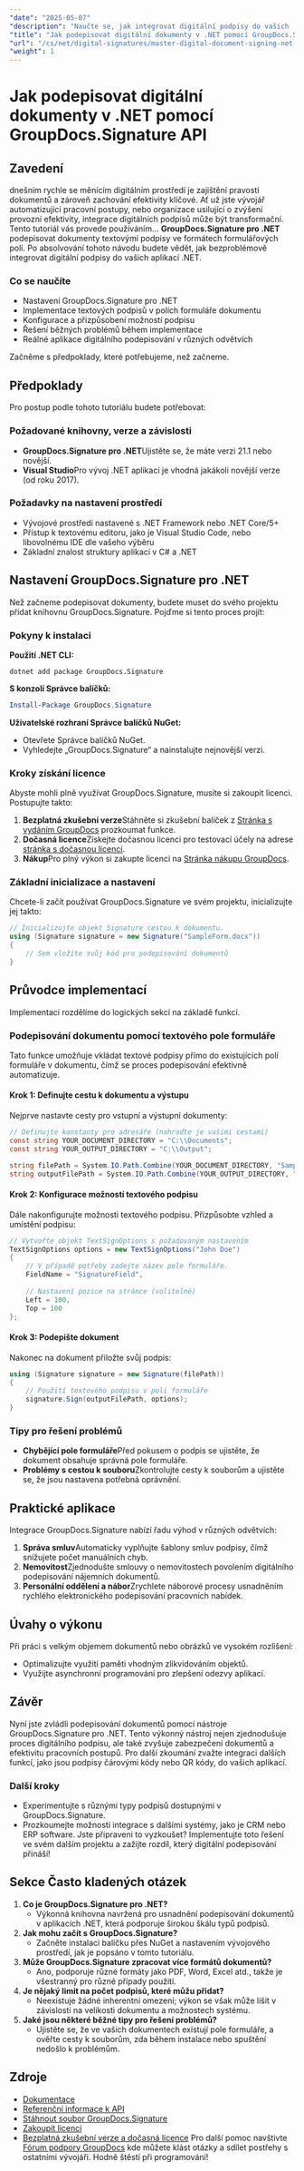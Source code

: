 ```yaml
---
"date": "2025-05-07"
"description": "Naučte se, jak integrovat digitální podpisy do vašich .NET aplikací pomocí knihovny GroupDocs.Signature. Zefektivněte procesy podepisování dokumentů."
"title": "Jak podepisovat digitální dokumenty v .NET pomocí GroupDocs.Signature API"
"url": "/cs/net/digital-signatures/master-digital-document-signing-net-groupdocs/"
"weight": 1
---
```


# Jak podepisovat digitální dokumenty v .NET pomocí GroupDocs.Signature API
## Zavedení
dnešním rychle se měnícím digitálním prostředí je zajištění pravosti dokumentů a zároveň zachování efektivity klíčové. Ať už jste vývojář automatizující pracovní postupy, nebo organizace usilující o zvýšení provozní efektivity, integrace digitálních podpisů může být transformační. Tento tutoriál vás provede používáním... **GroupDocs.Signature pro .NET** podepisovat dokumenty textovými podpisy ve formátech formulářových polí. Po absolvování tohoto návodu budete vědět, jak bezproblémově integrovat digitální podpisy do vašich aplikací .NET.

### Co se naučíte
- Nastavení GroupDocs.Signature pro .NET
- Implementace textových podpisů v polích formuláře dokumentu
- Konfigurace a přizpůsobení možností podpisu
- Řešení běžných problémů během implementace
- Reálné aplikace digitálního podepisování v různých odvětvích

Začněme s předpoklady, které potřebujeme, než začneme.
## Předpoklady
Pro postup podle tohoto tutoriálu budete potřebovat:

### Požadované knihovny, verze a závislosti
- **GroupDocs.Signature pro .NET**Ujistěte se, že máte verzi 21.1 nebo novější.
- **Visual Studio**Pro vývoj .NET aplikací je vhodná jakákoli novější verze (od roku 2017).

### Požadavky na nastavení prostředí
- Vývojové prostředí nastavené s .NET Framework nebo .NET Core/5+
- Přístup k textovému editoru, jako je Visual Studio Code, nebo libovolnému IDE dle vašeho výběru
- Základní znalost struktury aplikací v C# a .NET
## Nastavení GroupDocs.Signature pro .NET
Než začneme podepisovat dokumenty, budete muset do svého projektu přidat knihovnu GroupDocs.Signature. Pojďme si tento proces projít:
### Pokyny k instalaci
**Použití .NET CLI:**
```shell
dotnet add package GroupDocs.Signature
```
**S konzolí Správce balíčků:**
```powershell
Install-Package GroupDocs.Signature
```
**Uživatelské rozhraní Správce balíčků NuGet:**
- Otevřete Správce balíčků NuGet.
- Vyhledejte „GroupDocs.Signature“ a nainstalujte nejnovější verzi.
### Kroky získání licence
Abyste mohli plně využívat GroupDocs.Signature, musíte si zakoupit licenci. Postupujte takto:
1. **Bezplatná zkušební verze**Stáhněte si zkušební balíček z [Stránka s vydáním GroupDocs](https://releases.groupdocs.com/signature/net/) prozkoumat funkce.
2. **Dočasná licence**Získejte dočasnou licenci pro testovací účely na adrese [stránka s dočasnou licencí](https://purchase.groupdocs.com/temporary-license/).
3. **Nákup**Pro plný výkon si zakupte licenci na [Stránka nákupu GroupDocs](https://purchase.groupdocs.com/buy).
### Základní inicializace a nastavení
Chcete-li začít používat GroupDocs.Signature ve svém projektu, inicializujte jej takto:
```csharp
// Inicializujte objekt Signature cestou k dokumentu.
using (Signature signature = new Signature("SampleForm.docx"))
{
    // Sem vložíte svůj kód pro podepisování dokumentů
}
```
## Průvodce implementací
Implementaci rozdělíme do logických sekcí na základě funkcí.
### Podepisování dokumentu pomocí textového pole formuláře
Tato funkce umožňuje vkládat textové podpisy přímo do existujících polí formuláře v dokumentu, čímž se proces podepisování efektivně automatizuje.
#### Krok 1: Definujte cestu k dokumentu a výstupu
Nejprve nastavte cesty pro vstupní a výstupní dokumenty:
```csharp
// Definujte konstanty pro adresáře (nahraďte je vašimi cestami)
const string YOUR_DOCUMENT_DIRECTORY = "C:\\Documents";
const string YOUR_OUTPUT_DIRECTORY = "C:\\Output";

string filePath = System.IO.Path.Combine(YOUR_DOCUMENT_DIRECTORY, "SampleForm.docx");
string outputFilePath = System.IO.Path.Combine(YOUR_OUTPUT_DIRECTORY, "SignedDocument.docx");
```
#### Krok 2: Konfigurace možností textového podpisu
Dále nakonfigurujte možnosti textového podpisu. Přizpůsobte vzhled a umístění podpisu:
```csharp
// Vytvořte objekt TextSignOptions s požadovaným nastavením
TextSignOptions options = new TextSignOptions("John Doe")
{
    // V případě potřeby zadejte název pole formuláře.
    FieldName = "SignatureField",
    
    // Nastavení pozice na stránce (volitelné)
    Left = 100,
    Top = 100
};
```
#### Krok 3: Podepište dokument
Nakonec na dokument přiložte svůj podpis:
```csharp
using (Signature signature = new Signature(filePath))
{
    // Použití textového podpisu v poli formuláře
    signature.Sign(outputFilePath, options);
}
```
### Tipy pro řešení problémů
- **Chybějící pole formuláře**Před pokusem o podpis se ujistěte, že dokument obsahuje správná pole formuláře.
- **Problémy s cestou k souboru**Zkontrolujte cesty k souborům a ujistěte se, že jsou nastavena potřebná oprávnění.
## Praktické aplikace
Integrace GroupDocs.Signature nabízí řadu výhod v různých odvětvích:
1. **Správa smluv**Automaticky vyplňujte šablony smluv podpisy, čímž snižujete počet manuálních chyb.
2. **Nemovitost**Zjednodušte smlouvy o nemovitostech povolením digitálního podepisování nájemních dokumentů.
3. **Personální oddělení a nábor**Zrychlete náborové procesy usnadněním rychlého elektronického podepisování pracovních nabídek.
## Úvahy o výkonu
Při práci s velkým objemem dokumentů nebo obrázků ve vysokém rozlišení:
- Optimalizujte využití paměti vhodným zlikvidováním objektů.
- Využijte asynchronní programování pro zlepšení odezvy aplikací.
## Závěr
Nyní jste zvládli podepisování dokumentů pomocí nástroje GroupDocs.Signature pro .NET. Tento výkonný nástroj nejen zjednodušuje proces digitálního podpisu, ale také zvyšuje zabezpečení dokumentů a efektivitu pracovních postupů. Pro další zkoumání zvažte integraci dalších funkcí, jako jsou podpisy čárovými kódy nebo QR kódy, do vašich aplikací.
### Další kroky
- Experimentujte s různými typy podpisů dostupnými v GroupDocs.Signature.
- Prozkoumejte možnosti integrace s dalšími systémy, jako je CRM nebo ERP software.
Jste připraveni to vyzkoušet? Implementujte toto řešení ve svém dalším projektu a zažijte rozdíl, který digitální podepisování přináší!
## Sekce Často kladených otázek
1. **Co je GroupDocs.Signature pro .NET?**
   - Výkonná knihovna navržená pro usnadnění podepisování dokumentů v aplikacích .NET, která podporuje širokou škálu typů podpisů.
2. **Jak mohu začít s GroupDocs.Signature?**
   - Začněte instalací balíčku přes NuGet a nastavením vývojového prostředí, jak je popsáno v tomto tutoriálu.
3. **Může GroupDocs.Signature zpracovat více formátů dokumentů?**
   - Ano, podporuje různé formáty jako PDF, Word, Excel atd., takže je všestranný pro různé případy použití.
4. **Je nějaký limit na počet podpisů, které můžu přidat?**
   - Neexistuje žádné inherentní omezení; výkon se však může lišit v závislosti na velikosti dokumentu a možnostech systému.
5. **Jaké jsou některé běžné tipy pro řešení problémů?**
   - Ujistěte se, že ve vašich dokumentech existují pole formuláře, a ověřte cesty k souborům, zda během instalace nebo spuštění nedošlo k problémům.
## Zdroje
- [Dokumentace](https://docs.groupdocs.com/signature/net/)
- [Referenční informace k API](https://reference.groupdocs.com/signature/net/)
- [Stáhnout soubor GroupDocs.Signature](https://releases.groupdocs.com/signature/net/)
- [Zakoupit licenci](https://purchase.groupdocs.com/buy)
- [Bezplatná zkušební verze a dočasná licence](https://releases.groupdocs.com/signature/net/)
Pro další pomoc navštivte [Fórum podpory GroupDocs](https://forum.groupdocs.com/c/signature/) kde můžete klást otázky a sdílet postřehy s ostatními vývojáři. Hodně štěstí při programování!